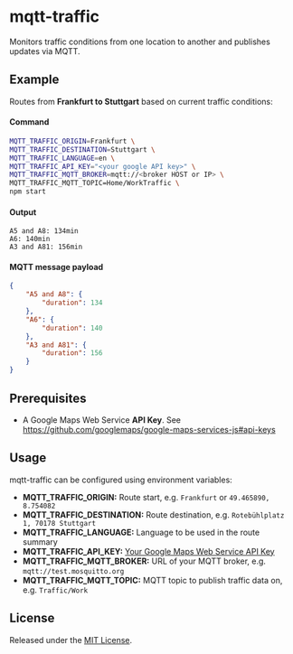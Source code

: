 # mqtt-traffic
Monitors traffic conditions from one location to another and publishes updates via MQTT.

## Example
Routes from **Frankfurt to Stuttgart** based on current traffic conditions:

#### Command
````sh
MQTT_TRAFFIC_ORIGIN=Frankfurt \
MQTT_TRAFFIC_DESTINATION=Stuttgart \
MQTT_TRAFFIC_LANGUAGE=en \
MQTT_TRAFFIC_API_KEY="<your google API key>" \
MQTT_TRAFFIC_MQTT_BROKER=mqtt://<broker HOST or IP> \
MQTT_TRAFFIC_MQTT_TOPIC=Home/WorkTraffic \
npm start
````

#### Output
```
A5 and A8: 134min
A6: 140min
A3 and A81: 156min
```

#### MQTT message payload
```json
{
    "A5 and A8": {
        "duration": 134
    },
    "A6": {
        "duration": 140
    },
    "A3 and A81": {
        "duration": 156
    }
}
```


## Prerequisites
- A Google Maps Web Service **API Key**. See https://github.com/googlemaps/google-maps-services-js#api-keys

## Usage
mqtt-traffic can be configured using environment variables:

- **MQTT_TRAFFIC_ORIGIN:** Route start, e.g. `Frankfurt` or `49.465890, 8.754082`
- **MQTT_TRAFFIC_DESTINATION:** Route destination, e.g. `Rotebühlplatz 1, 70178 Stuttgart`
- **MQTT_TRAFFIC_LANGUAGE:** Language to be used in the route summary
- **MQTT_TRAFFIC_API_KEY:** [Your Google Maps Web Service API Key](https://github.com/googlemaps/google-maps-services-js#api-keys)
- **MQTT_TRAFFIC_MQTT_BROKER:** URL of your MQTT broker, e.g. `mqtt://test.mosquitto.org`
- **MQTT_TRAFFIC_MQTT_TOPIC:** MQTT topic to publish traffic data on, e.g. `Traffic/Work`

## License
Released under the [MIT License](https://opensource.org/licenses/MIT).
